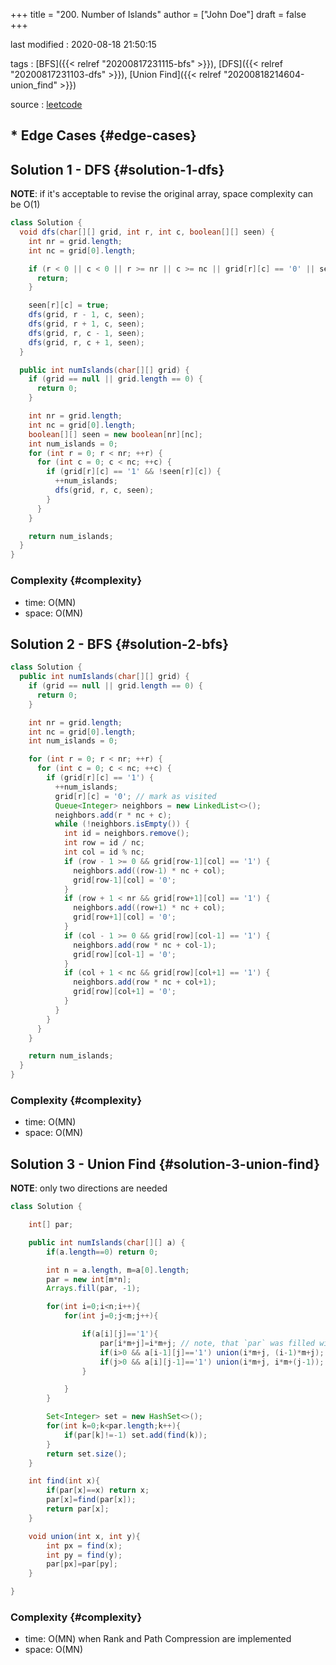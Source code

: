+++
title = "200. Number of Islands"
author = ["John Doe"]
draft = false
+++

last modified
: 2020-08-18 21:50:15


tags
: [BFS]({{< relref "20200817231115-bfs" >}}), [DFS]({{< relref "20200817231103-dfs" >}}), [Union Find]({{< relref "20200818214604-union_find" >}})

source
: [leetcode](https://leetcode.com/problems/number-of-islands/)


## \* Edge Cases {#edge-cases}


## Solution 1 - DFS {#solution-1-dfs}

****NOTE****: if it's acceptable to revise the original array, space complexity can be O(1)

```java
class Solution {
  void dfs(char[][] grid, int r, int c, boolean[][] seen) {
    int nr = grid.length;
    int nc = grid[0].length;

    if (r < 0 || c < 0 || r >= nr || c >= nc || grid[r][c] == '0' || seen[r][c]) {
      return;
    }

    seen[r][c] = true;
    dfs(grid, r - 1, c, seen);
    dfs(grid, r + 1, c, seen);
    dfs(grid, r, c - 1, seen);
    dfs(grid, r, c + 1, seen);
  }

  public int numIslands(char[][] grid) {
    if (grid == null || grid.length == 0) {
      return 0;
    }

    int nr = grid.length;
    int nc = grid[0].length;
    boolean[][] seen = new boolean[nr][nc];
    int num_islands = 0;
    for (int r = 0; r < nr; ++r) {
      for (int c = 0; c < nc; ++c) {
        if (grid[r][c] == '1' && !seen[r][c]) {
          ++num_islands;
          dfs(grid, r, c, seen);
        }
      }
    }

    return num_islands;
  }
}
```


### Complexity {#complexity}

-   time: O(MN)
-   space: O(MN)


## Solution 2 - BFS {#solution-2-bfs}

```java
class Solution {
  public int numIslands(char[][] grid) {
    if (grid == null || grid.length == 0) {
      return 0;
    }

    int nr = grid.length;
    int nc = grid[0].length;
    int num_islands = 0;

    for (int r = 0; r < nr; ++r) {
      for (int c = 0; c < nc; ++c) {
        if (grid[r][c] == '1') {
          ++num_islands;
          grid[r][c] = '0'; // mark as visited
          Queue<Integer> neighbors = new LinkedList<>();
          neighbors.add(r * nc + c);
          while (!neighbors.isEmpty()) {
            int id = neighbors.remove();
            int row = id / nc;
            int col = id % nc;
            if (row - 1 >= 0 && grid[row-1][col] == '1') {
              neighbors.add((row-1) * nc + col);
              grid[row-1][col] = '0';
            }
            if (row + 1 < nr && grid[row+1][col] == '1') {
              neighbors.add((row+1) * nc + col);
              grid[row+1][col] = '0';
            }
            if (col - 1 >= 0 && grid[row][col-1] == '1') {
              neighbors.add(row * nc + col-1);
              grid[row][col-1] = '0';
            }
            if (col + 1 < nc && grid[row][col+1] == '1') {
              neighbors.add(row * nc + col+1);
              grid[row][col+1] = '0';
            }
          }
        }
      }
    }

    return num_islands;
  }
}
```


### Complexity {#complexity}

-   time: O(MN)
-   space: O(MN)


## Solution 3 - Union Find {#solution-3-union-find}

****NOTE****: only two directions are needed

```java
class Solution {

    int[] par;

    public int numIslands(char[][] a) {
        if(a.length==0) return 0;

        int n = a.length, m=a[0].length;
        par = new int[m*n];
        Arrays.fill(par, -1);

        for(int i=0;i<n;i++){
            for(int j=0;j<m;j++){

                if(a[i][j]=='1'){
                    par[i*m+j]=i*m+j; // note, that `par` was filled witn -1 values
                    if(i>0 && a[i-1][j]=='1') union(i*m+j, (i-1)*m+j); // union current+top
                    if(j>0 && a[i][j-1]=='1') union(i*m+j, i*m+(j-1)); // union current+left
                }

            }
        }

        Set<Integer> set = new HashSet<>();
        for(int k=0;k<par.length;k++){
            if(par[k]!=-1) set.add(find(k));
        }
        return set.size();
    }

    int find(int x){
        if(par[x]==x) return x;
        par[x]=find(par[x]);
        return par[x];
    }

    void union(int x, int y){
        int px = find(x);
        int py = find(y);
        par[px]=par[py];
    }

}
```


### Complexity {#complexity}

-   time: O(MN) when Rank and Path Compression are implemented
-   space: O(MN)
